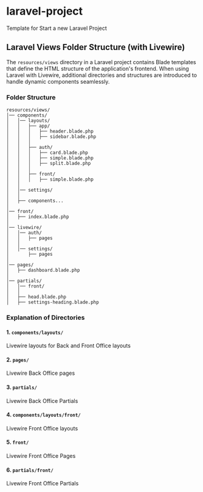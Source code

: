 # laravel-project
Template for Start a new Laravel Project

## Laravel Views Folder Structure (with Livewire)

The `resources/views` directory in a Laravel project contains Blade templates that define the HTML structure of the application's frontend. When using Laravel with Livewire, additional directories and structures are introduced to handle dynamic components seamlessly.

### Folder Structure

```
resources/views/
│── components/
│   │── layouts/
│   │   ├── app/
│   │   │   ├── header.blade.php
│   │   │   ├── sidebar.blade.php
│   │   │ 
│   │   ├── auth/
│   │   │   ├── card.blade.php
│   │   │   ├── simple.blade.php
│   │   │   ├── split.blade.php
│   │   │ 
│   │   ├── front/
│   │   │   ├── simple.blade.php
│   │
│   │── settings/
│   │
│   ├── components...
│
│── front/
│   ├── index.blade.php
│
│── livewire/
│   │── auth/
│   │   ├── pages
│   │   
│   │── settings/
│       ├── pages
│
│── pages/
│   ├── dashboard.blade.php
│
│── partials/
│   │── front/
│   │   
│   ├── head.blade.php
│   ├── settings-heading.blade.php

```

### Explanation of Directories

#### 1. `components/layouts/`
Livewire layouts for Back and Front Office layouts

#### 2. `pages/`
Livewire Back Office pages

#### 3. `partials/`
Livewire Back Office Partials

#### 4. `components/layouts/front/`
Livewire Front Office layouts

#### 5. `front/`
Livewire Front Office Pages

#### 6. `partials/front/`
Livewire Front Office Partials

